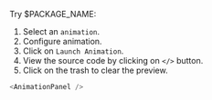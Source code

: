 Try $PACKAGE_NAME:

1. Select an `animation`.
1. Configure animation.
1. Click on `Launch Animation`.
1. View the source code by clicking on `</>` button.
1. Click on the trash to clear the preview. 


```js
<AnimationPanel />
```

